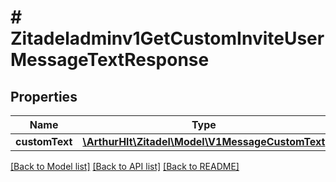 # # Zitadeladminv1GetCustomInviteUserMessageTextResponse

## Properties

Name | Type | Description | Notes
------------ | ------------- | ------------- | -------------
**customText** | [**\ArthurHlt\Zitadel\Model\V1MessageCustomText**](V1MessageCustomText.md) |  | [optional]

[[Back to Model list]](../../README.md#models) [[Back to API list]](../../README.md#endpoints) [[Back to README]](../../README.md)
